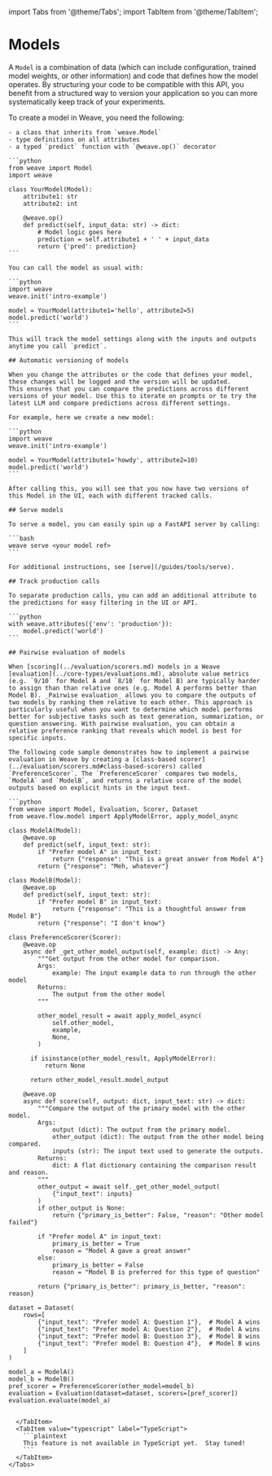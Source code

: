 import Tabs from '@theme/Tabs';
import TabItem from '@theme/TabItem';

# Models

A `Model` is a combination of data (which can include configuration, trained model weights, or other information) and code that defines how the model operates. By structuring your code to be compatible with this API, you benefit from a structured way to version your application so you can more systematically keep track of your experiments.

<Tabs groupId="programming-language" queryString>
  <TabItem value="python" label="Python" default>
    To create a model in Weave, you need the following:

    - a class that inherits from `weave.Model`
    - type definitions on all attributes
    - a typed `predict` function with `@weave.op()` decorator

    ```python
    from weave import Model
    import weave

    class YourModel(Model):
        attribute1: str
        attribute2: int

        @weave.op()
        def predict(self, input_data: str) -> dict:
            # Model logic goes here
            prediction = self.attribute1 + ' ' + input_data
            return {'pred': prediction}
    ```

    You can call the model as usual with:

    ```python
    import weave
    weave.init('intro-example')

    model = YourModel(attribute1='hello', attribute2=5)
    model.predict('world')
    ```

    This will track the model settings along with the inputs and outputs anytime you call `predict`.

    ## Automatic versioning of models

    When you change the attributes or the code that defines your model, these changes will be logged and the version will be updated.
    This ensures that you can compare the predictions across different versions of your model. Use this to iterate on prompts or to try the latest LLM and compare predictions across different settings.

    For example, here we create a new model:

    ```python
    import weave
    weave.init('intro-example')

    model = YourModel(attribute1='howdy', attribute2=10)
    model.predict('world')
    ```

    After calling this, you will see that you now have two versions of this Model in the UI, each with different tracked calls.

    ## Serve models

    To serve a model, you can easily spin up a FastAPI server by calling:

    ```bash
    weave serve <your model ref>
    ```

    For additional instructions, see [serve](/guides/tools/serve).

    ## Track production calls

    To separate production calls, you can add an additional attribute to the predictions for easy filtering in the UI or API.

    ```python
    with weave.attributes({'env': 'production'}):
        model.predict('world')
    ```

    ## Pairwise evaluation of models

    When [scoring](../evaluation/scorers.md) models in a Weave [evaluation](../core-types/evaluations.md), absolute value metrics (e.g. `9/10` for Model A and `8/10` for Model B) are typically harder to assign than than relative ones (e.g. Model A performs better than Model B). _Pairwise evaluation_ allows you to compare the outputs of two models by ranking them relative to each other. This approach is particularly useful when you want to determine which model performs better for subjective tasks such as text generation, summarization, or question answering. With pairwise evaluation, you can obtain a relative preference ranking that reveals which model is best for specific inputs.

    The following code sample demonstrates how to implement a pairwise evaluation in Weave by creating a [class-based scorer](../evaluation/scorers.md#class-based-scorers) called `PreferenceScorer`. The `PreferenceScorer` compares two models, `ModelA` and `ModelB`, and returns a relative score of the model outputs based on explicit hints in the input text.

    ```python
    from weave import Model, Evaluation, Scorer, Dataset
    from weave.flow.model import ApplyModelError, apply_model_async

    class ModelA(Model):
        @weave.op
        def predict(self, input_text: str):
            if "Prefer model A" in input_text:
                return {"response": "This is a great answer from Model A"}
            return {"response": "Meh, whatever"}

    class ModelB(Model):
        @weave.op
        def predict(self, input_text: str):
            if "Prefer model B" in input_text:
                return {"response": "This is a thoughtful answer from Model B"}
            return {"response": "I don't know"}

    class PreferenceScorer(Scorer):
        @weave.op
        async def _get_other_model_output(self, example: dict) -> Any:
            """Get output from the other model for comparison.
            Args:
                example: The input example data to run through the other model
            Returns:
                The output from the other model
            """

            other_model_result = await apply_model_async(
                self.other_model,
                example,
                None,
            )

          if isinstance(other_model_result, ApplyModelError):
              return None

          return other_model_result.model_output

        @weave.op
        async def score(self, output: dict, input_text: str) -> dict:
            """Compare the output of the primary model with the other model.
            Args:
                output (dict): The output from the primary model.
                other_output (dict): The output from the other model being compared.
                inputs (str): The input text used to generate the outputs.
            Returns:
                dict: A flat dictionary containing the comparison result and reason.
            """
            other_output = await self._get_other_model_output(
                {"input_text": inputs}
            )
            if other_output is None:
                return {"primary_is_better": False, "reason": "Other model failed"}

            if "Prefer model A" in input_text:
                primary_is_better = True
                reason = "Model A gave a great answer"
            else:
                primary_is_better = False
                reason = "Model B is preferred for this type of question"

            return {"primary_is_better": primary_is_better, "reason": reason}

    dataset = Dataset(
        rows=[
            {"input_text": "Prefer model A: Question 1"},  # Model A wins
            {"input_text": "Prefer model A: Question 2"},  # Model A wins
            {"input_text": "Prefer model B: Question 3"},  # Model B wins
            {"input_text": "Prefer model B: Question 4"},  # Model B wins
        ]
    )

    model_a = ModelA()
    model_b = ModelB()
    pref_scorer = PreferenceScorer(other_model=model_b)
    evaluation = Evaluation(dataset=dataset, scorers=[pref_scorer])
    evaluation.evaluate(model_a)
```

  </TabItem>
  <TabItem value="typescript" label="TypeScript">
    ```plaintext
    This feature is not available in TypeScript yet.  Stay tuned!
    ```
  </TabItem>
</Tabs>
